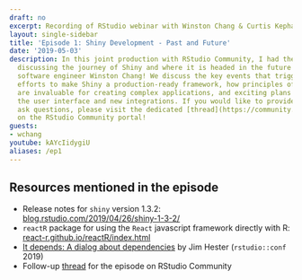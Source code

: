 ```yaml
---
draft: no
excerpt: Recording of RStudio webinar with Winston Chang & Curtis Kephart
layout: single-sidebar
title: 'Episode 1: Shiny Development - Past and Future'
date: '2019-05-03'
description: In this joint production with RStudio Community, I had the pleasure of
  discussing the journey of Shiny and where it is headed in the future with RStudio
  software engineer Winston Chang! We discuss the key events that triggered their
  efforts to make Shiny a production-ready framework, how principles of software design
  are invaluable for creating complex applications, and exciting plans for revamping
  the user interface and new integrations. If you would like to provide feedback or
  ask questions, please visit the dedicated [thread](https://community.rstudio.com/t/shiny-developer-series-episode-1-follow-up-thread/29491)
  on the RStudio Community portal!
guests: 
- wchang
youtube: kAYcIidygiU
aliases: /ep1
---
```


## Resources mentioned in the episode

* Release notes for `shiny` version 1.3.2: [blog.rstudio.com/2019/04/26/shiny-1-3-2/](https://blog.rstudio.com/2019/04/26/shiny-1-3-2/)
* `reactR` package for using the `React` javascript framework directly with R: [react-r.github.io/reactR/index.html](https://react-r.github.io/reactR/index.html)
* [It depends: A dialog about dependencies](https://resources.rstudio.com/rstudio-conf-2019/it-depends-a-dialog-about-dependencies) by Jim Hester (`rstudio::conf` 2019)
* Follow-up [thread](https://community.rstudio.com/t/shiny-developer-series-episode-1-follow-up-thread/29491) for the episode on RStudio Community
